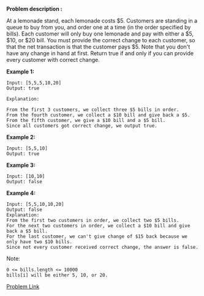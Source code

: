 **Problem description :** 

At a lemonade stand, each lemonade costs $5. 
Customers are standing in a queue to buy from you, and order one at a time (in the order specified by bills).
Each customer will only buy one lemonade and pay with either a $5, $10, or $20 bill.  You must provide the correct change to each customer, so that the net transaction is that the customer pays $5.
Note that you don't have any change in hand at first.
Return true if and only if you can provide every customer with correct change.

**Example 1:**
```
Input: [5,5,5,10,20]                                       
Output: true

Explanation: 

From the first 3 customers, we collect three $5 bills in order.
From the fourth customer, we collect a $10 bill and give back a $5.
From the fifth customer, we give a $10 bill and a $5 bill.
Since all customers got correct change, we output true.
```

**Example 2:**
```
Input: [5,5,10]
Output: true
```

**Example 3:**
```
Input: [10,10]
Output: false
```

**Example 4:**
```
Input: [5,5,10,10,20]
Output: false
Explanation: 
From the first two customers in order, we collect two $5 bills.
For the next two customers in order, we collect a $10 bill and give back a $5 bill.
For the last customer, we can't give change of $15 back because we only have two $10 bills.
Since not every customer received correct change, the answer is false.
 ```

Note:
```
0 <= bills.length <= 10000
bills[i] will be either 5, 10, or 20.
```
[Problem Link](https://leetcode.com/problems/boats-to-save-people/)
